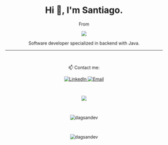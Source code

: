 <h1 align="center">Hi 👋, I'm Santiago.</h1>
<p align="center">From</p>
<p align="center">
  <a href="https://dagsan.dev">
    <img src="https://www.dagsan.dev/img/argentina-icon.webp">
  </a>
</p>
<p align="center">Software developer specialized in backend with Java.<//p>
<hr>

<br>

<p align="center">
  📫 Contact me:
</p>

<p align="center">
  <a href="https://www.linkedin.com/in/dagliosantiago/">
    <img src="https://img.shields.io/badge/LinkedIn-0077B5?style=for-the-badge&logo=linkedin&logoColor=white" alt="LinkedIn">
  </a>
  <a href="mailto:santidaglio@gmail.com">
    <img src="https://img.shields.io/badge/Email-006aff?style=for-the-badge&logo=maildotru&logoColor=white&color=red" alt="Email">
  </a>
</p>

<br>

<p align="center">
  <a href="https://skillicons.dev">
    <img src="https://skillicons.dev/icons?i=html,css,bootstrap,tailwind,js,ts,angular,astro,java,spring,mysql,postgres,postman,docker,git,github&theme=dark&perline=4" />
  </a>
</p>

<br>

<p align="center" ><img src="https://github-readme-stats.vercel.app/api/top-langs?username=dagsandev&show_icons=true&locale=en&layout=compact" alt="dagsandev" /></p>

<br>

<p align="center"> <img src="https://komarev.com/ghpvc/?username=dagsandev&label=Profile%20views&color=0e75b6&style=flat" alt="dagsandev" /> </p>
